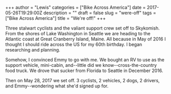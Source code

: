 +++
author = "Lewis"
categories = ["Bike Across America"]
date = 2017-05-26T19:29:00Z
description = ""
draft = false
slug = "were-off"
tags = ["Bike Across America"]
title = "We're off!"
+++


Three stalwart cyclists and the valiant support crew set off to Skykomish.  From the shores of Lake Washington in Seattle we are heading to the Atlantic coast at Great Cranberry Island, Maine.  All because in May of 2016 I thought I should ride across the US for my 60th birthday.  I began researching and planning.

Somehow, I convinced Emmy to go with me. We bought an RV to use as the support vehicle, mini-cabin, and--little did we know--cross-the-country food truck.  We drove that sucker from Florida to Seattle in December 2016.

Then on May 28, 2017 we set off. 3 cyclists, 2 vehicles, 2 dogs, 2 drivers, and Emmy--wondering what she'd signed up for.


